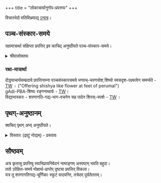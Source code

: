 +++
title = "लोकाचार्यानुगोप-प्रपत्तयः"
+++

विचारभेदो मतिविभ्रमाद्य् [ऽन्यत्र](/rAmAnujIyam/tattvam/venkaTa-nAtha-shAkhA/vishvAsaH/lokAryAnugebhyo_bhedaH)। 

## पञ्च-संस्कार-समये
रक्षामात्रार्था संक्षिप्ता प्रपत्तिर् इव काचिद् अनुष्ठीयते पञ्च-संस्कार-समये।  

<details><summary>श्रीवासोक्तयः</summary>

They have preserved like the skeleton of the anushtanam.

> In some AchArya peetams, this practice of AchArya praying to bhagavAn after performing pancha samskAram is present. It is done by reciting some chUrNikais from SaraNAgathi gadhyam - here it is not extra prapaththi. It is just a gentle reminder - not that bhagavAn forgets, but it is a small gesture from the side of AchArya.

This was explanation given by 1 tk. He tells bhagavAn has natural krupa but acharya still does to remind him.
Ramanuja acts like chief purushakara in prapatti( coz guruparampara is treated so).
</details>


### रक्षा-मात्रार्था
दॊड्डयाचार्यसम्प्रदाये प्रपत्तिनाम्ना पञ्चसंस्कारसमये भगवच्-चरणयोश् शिष्यो स्वसदृश-रक्ष्यत्वेन समर्प्यते - [TW](https://youtu.be/BUB929lXvWE?t=211) । ("Offering shishya like flower at feet of perumal")  
gAdi-PBA-शिष्यः रङ्गनाथार्यः - [TW](https://www.youtube.com/watch?v=5loL0Sy18-Y&t=196s)।  
विद्याभास्करः - शरणागति-गद्य-भाग-वचनेन सह पादेन शिरस्-स्पर्शः - [TW](https://www.youtube.com/watch?v=MRP0Wnq8whU&t=29s) ।


## पृथग्-अनुष्ठानम्
क्वचित् पृथग् अप्य् अनुष्ठीयते। 

<details><summary>विस्तारः (द्रष्टुं नोद्यम्) - प्रस्तावः</summary>

> Thirukkovalur jeeyar and some members of the ananthanpillai family do it separately (from pancha-saMskAra). My friend it happened so.

इति श्रीवासः। 
</details>

## सौष्ठवम्
अत्र कृतासु प्रपत्तिषु स्वाभिप्रायनिवेदनं नामाङ्गम् अस्पष्टम् भवति बहुदा।  
ततो ऽपेक्षित-समये मोक्षार्थ-प्राप्तेर् दृष्ट्या प्रपत्तिर् विकला।  
यत्र तु शरणागतिगद्य-चूर्णिकाः स्फुटं वादयन्ति, तत्रेदम् पूर्यतेतराम्। 
